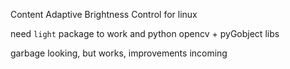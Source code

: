 Content Adaptive Brightness Control for linux

need `light` package to work and python opencv + pyGobject libs

garbage looking, but works, improvements incoming